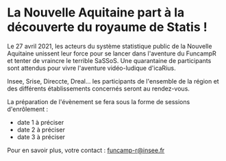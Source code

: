 # La Nouvelle Aquitaine part à la découverte du royaume de Statis !

Le 27 avril 2021, les acteurs du système statistique public de la Nouvelle Aquitaine unissent leur force pour se lancer dans l'aventure du FuncampR et tenter de vraincre le terrible SaSSoS. Une quarantaine de participants sont attendus pour vivre l'aventure vidéo-ludique d'icaRius.

Insee, Srise, Direccte, Dreal... les participants de l'ensemble de la région et des différents établissements concernés seront au rendez-vous.

La préparation de l'évènement se fera sous la forme de sessions d'enrôlement :

* date 1 à préciser
* date 2 à préciser
* date 3 à préciser

Pour en savoir plus, votre contact : funcamp-r@insee.fr
